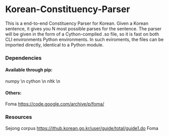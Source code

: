 # Korean-Constituency-Parser

This is a end-to-end Constituency Parser for Korean. Given a Korean sentence, it gives you N most possible parses for the sentence. The parser will be given in the form of  a Cython-compiled .so file, so it is fast on both CLI environments Python environments. In such eviroments, the files can be imported directly, identical to a Python module. 

### Dependencies
#### Available through pip:
numpy \n
cython \n
nltk \n
#### Others:
Foma https://code.google.com/archive/p/foma/

### Resources
Sejong corpus https://ithub.korean.go.kr/user/guide/total/guide1.do
Foma 
